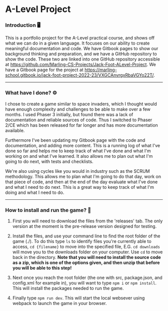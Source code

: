 # A-Level Project
### Introduction 🖥
This is a portfolio project for the A-Level practical course, and shows off what we can do in a given language. It focuses on our ability to create meaningful documentation and code. We have Gitbook pages to show our background thinking and preparation, and we have a GitHub repository to show the code. These two are linked into one GitHub repository accessible at https://github.com/Marling-CS-Projects/Jack-Foot-ALevel-Project. We have a Gitbook page for the project at https://marling-school.gitbook.io/jack-foot-project-2022-23/VXGCAnvrgxRbaVGYo22T/.

---
### What have I done? ⚙
I chose to create a game similar to space invaders, which I thought would have enough complexity and challenges to be able to make over a few months. I used Phaser 3 initially, but found there was a lack of documentation and reliable sources of code. Thus I switched to Phaser 2/CE which has been released for far longer and has more documentation available.

Furthermore I've been updating my Gitbook page with the code and documentation, and adding more content. This is a running log of what I've done so far and helps me to keep track of what I've done and what I'm working on and what I've learned. It also allows me to plan out what I'm going to do next, with tests and checklists.

We're also using cycles like you would in industry such as the SCRUM methodology. This allows me to plan what I'm going to do that day, work on that piece of code, and then at the end of the day evaluate what I've done and what I need to do next. This is a great way to keep track of what I'm doing and what I need to do.

---
### How to install and run the game? 💾

1. First you will need to download the files from the 'releases' tab. The only version at the moment is the pre-release version designed for testing.

2. Install the files, and use your command line to find the root folder of the game (./). To do this type ``ls`` to identify files you're currently able to access, ``cd {filename}`` to move into the specified file, E.G. ``cd downloads`` will move you to the downloads folder on your computer. Use ``cd`` to move back in the directory. **Note that you will need to install the source code as a zip, which is one of the options given, and then unzip that before you will be able to this step!**

3. Next once you reach the root folder (the one with src, package.json, and config.xml for example in), you will want to type ``npm i`` or ``npm install``. This will install the packages needed to run the game.

4. Finally type ``npm run dev``. This will start the local websever using webpack to launch the game in your browser.

